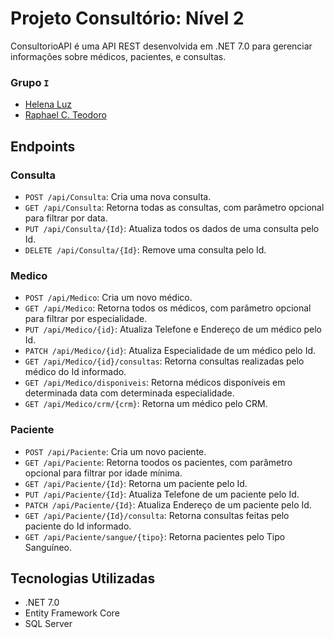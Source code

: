 # Projeto Consultório: Nível 2
ConsultorioAPI é uma API REST desenvolvida em .NET 7.0 para gerenciar informações sobre médicos, pacientes, e consultas.

### Grupo `I`
- [Helena Luz](https://github.com/helenaluz)
- [Raphael C. Teodoro](https://github.com/raphael-teodoro)

## Endpoints

### Consulta
- `POST /api/Consulta`: Cria uma nova consulta.
- `GET /api/Consulta`: Retorna todas as consultas, com parâmetro opcional para filtrar por data.
- `PUT /api/Consulta/{Id}`: Atualiza todos os dados de uma consulta pelo Id.
- `DELETE /api/Consulta/{Id}`: Remove uma consulta pelo Id.

### Medico
- `POST /api/Medico`: Cria um novo médico.
- `GET /api/Medico`: Retorna todos os médicos, com parâmetro opcional para filtrar por especialidade.
- `PUT /api/Medico/{id}`: Atualiza Telefone e Endereço de um médico pelo Id.
- `PATCH /api/Medico/{id}`: Atualiza Especialidade de um médico pelo Id.
- `GET /api/Medico/{id}/consultas`: Retorna consultas realizadas pelo médico do Id informado.
- `GET /api/Medico/disponiveis`: Retorna médicos disponíveis em determinada data com determinada especialidade.
- `GET /api/Medico/crm/{crm}`: Retorna um médico pelo CRM.

### Paciente
- `POST /api/Paciente`: Cria um novo paciente.
- `GET /api/Paciente`: Retorna toodos os pacientes, com parâmetro opcional para filtrar por idade mínima.
- `GET /api/Paciente/{Id}`: Retorna um paciente pelo Id.
- `PUT /api/Paciente/{Id}`: Atualiza Telefone de um paciente pelo Id.
- `PATCH /api/Paciente/{Id}`: Atualiza Endereço de um paciente pelo Id.
- `GET /api/Paciente/{Id}/consulta`: Retorna consultas feitas pelo paciente do Id informado.
- `GET /api/Paciente/sangue/{tipo}`: Retorna pacientes pelo Tipo Sanguíneo.

## Tecnologias Utilizadas
- .NET 7.0
- Entity Framework Core
- SQL Server
